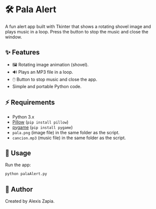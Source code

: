 # 🛠️ Pala Alert

A fun alert app built with Tkinter that shows a rotating shovel image and plays music in a loop. Press the button to stop the music and close the window.

## ✨ Features

- 🖼️ Rotating image animation (shovel).
- 🔊 Plays an MP3 file in a loop.
- 🖱️ Button to stop music and close the app.
- Simple and portable Python code.

## ⚡ Requirements

- Python 3.x
- [Pillow](https://pypi.org/project/Pillow/) (`pip install pillow`)
- [pygame](https://pypi.org/project/pygame/) (`pip install pygame`)
- `pala.png` (image file) in the same folder as the script.
- `cancion.mp3` (music file) in the same folder as the script.

## 🚀 Usage

Run the app:

```sh
python palaAlert.py
```


## 👤 Author

Created by Alexis Zapia.

